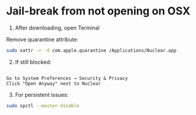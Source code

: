 # Jail-break from not opening on OSX


1. After downloading, open Terminal

Remove quarantine attribute:
```bash
sudo xattr -r -d com.apple.quarantine /Applications/Nuclear.app
```

2. If still blocked:

```log

Go to System Preferences → Security & Privacy
Click "Open Anyway" next to Nuclear
```

3. For persistent issues:

```bash 
sudo spctl --master-disable
```